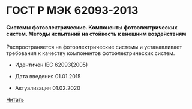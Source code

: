 # ГОСТ Р МЭК 62093-2013

#### Системы фотоэлектрические. Компоненты фотоэлектрических систем. Методы испытаний на стойкость к внешним воздействиям 

Распространяется на фотоэлектрические системы и устанавливает требования к качеству компонентов фотоэлектрических систем.

- Идентичен IEC 62093(2005)

- Дата введения	01.01.2015
- Актуализация	01.02.2020

<a href="~/files/МЭК 62093-2013.pdf" onclick="openPdf('МЭК 62093-2013.pdf', 'application/pdf');">Читать</a>